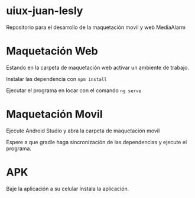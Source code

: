# uiux-juan-lesly
Repositorio para el desarrollo de la maquetación movil y web MediaAlarm

# Maquetación Web

Estando en la carpeta de maquetación web activar un ambiente de trabajo. 

Instalar las dependencia con `npm install `

Ejecutar el programa en locar con el comando `ng serve`

# Maquetación Movil 

Ejecute Android Studio y abra la carpeta de maquetación movil 

Espere a que gradle haga sincronización de las dependencias y ejecute el programa. 

# APK 
Baje la aplicación a su celular 
Instala la aplicación. 
